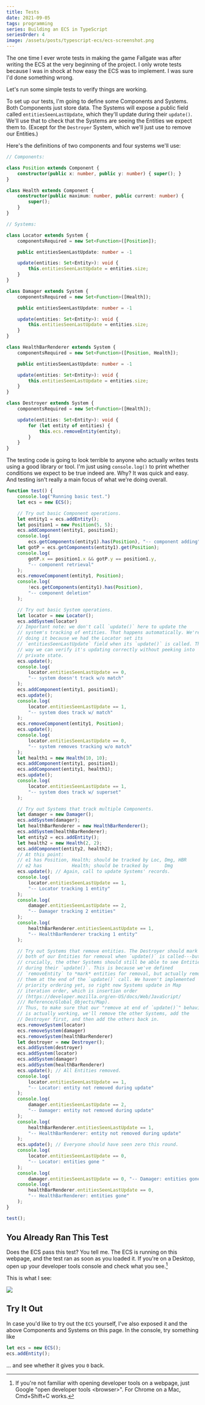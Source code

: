 ```yaml
---
title: Tests
date: 2021-09-05
tags: programming
series: Building an ECS in TypeScript
seriesOrder: 4
image: /assets/posts/typescript-ecs/ecs-screenshot.png
---
```


The one time I ever wrote tests in making the game Fallgate was after writing the ECS at the very beginning of the project. I only wrote tests because I was in shock at how easy the ECS was to implement. I was sure I'd done something wrong.

Let's run some simple tests to verify things are working.

To set up our tests, I'm going to define some Components and Systems. Both Components just store data. The Systems will expose a public field called `entitiesSeenLastUpdate`, which they'll update during their `update()`. We'll use that to check that the Systems are seeing the Entities we expect them to. (Except for the `Destroyer` System, which we'll just use to remove our Entities.)

Here's the definitions of two components and four systems we'll use:

```ts
// Components:

class Position extends Component {
    constructor(public x: number, public y: number) { super(); }
}

class Health extends Component {
    constructor(public maximum: number, public current: number) {
        super();
    }
}

// Systems:

class Locator extends System {
    componentsRequired = new Set<Function>([Position]);

    public entitiesSeenLastUpdate: number = -1

    update(entities: Set<Entity>): void {
        this.entitiesSeenLastUpdate = entities.size;
    }
}

class Damager extends System {
    componentsRequired = new Set<Function>([Health]);

    public entitiesSeenLastUpdate: number = -1

    update(entities: Set<Entity>): void {
        this.entitiesSeenLastUpdate = entities.size;
    }
}

class HealthBarRenderer extends System {
    componentsRequired = new Set<Function>([Position, Health]);

    public entitiesSeenLastUpdate: number = -1

    update(entities: Set<Entity>): void {
        this.entitiesSeenLastUpdate = entities.size;
    }
}

class Destroyer extends System {
    componentsRequired = new Set<Function>([Health]);

    update(entities: Set<Entity>): void {
        for (let entity of entities) {
            this.ecs.removeEntity(entity);
        }
    }
}
```

The testing code is going to look terrible to anyone who actually writes tests using a good library or tool. I'm just using `console.log()` to print whether conditions we expect to be true indeed are. Why? It was quick and easy. And testing isn't really a main focus of what we're doing overall.

```ts
function test() {
    console.log("Running basic test.")
    let ecs = new ECS();

    // Try out basic Component operations.
    let entity1 = ecs.addEntity();
    let position1 = new Position(5, 5);
    ecs.addComponent(entity1, position1);
    console.log(
        ecs.getComponents(entity1).has(Position), "-- component adding");
    let gotP = ecs.getComponents(entity1).get(Position);
    console.log(
        gotP.x == position1.x && gotP.y == position1.y,
        "-- component retrieval"
    );
    ecs.removeComponent(entity1, Position);
    console.log(
        !ecs.getComponents(entity1).has(Position),
        "-- component deletion"
    );

    // Try out basic System operations.
    let locator = new Locator();
    ecs.addSystem(locator)
    // Important note: we don't call `update()` here to update the
    // system's tracking of entities. That happens automatically. We're
    // doing it because we had the Locator set its
    // `entitiesSeenLastUpdate` field when its `update()` is called. This
    // way we can verify it's updating correctly without peeking into
    // private state.
    ecs.update();
    console.log(
        locator.entitiesSeenLastUpdate == 0,
        "-- system doesn't track w/o match"
    );
    ecs.addComponent(entity1, position1);
    ecs.update();
    console.log(
        locator.entitiesSeenLastUpdate == 1,
        "-- system does track w/ match"
    );
    ecs.removeComponent(entity1, Position);
    ecs.update();
    console.log(
        locator.entitiesSeenLastUpdate == 0,
        "-- system removes tracking w/o match"
    );
    let health1 = new Health(10, 10);
    ecs.addComponent(entity1, position1);
    ecs.addComponent(entity1, health1);
    ecs.update();
    console.log(
        locator.entitiesSeenLastUpdate == 1,
        "-- system does track w/ superset"
    );

    // Try out Systems that track multiple Components.
    let damager = new Damager();
    ecs.addSystem(damager);
    let healthBarRenderer = new HealthBarRenderer();
    ecs.addSystem(healthBarRenderer);
    let entity2 = ecs.addEntity();
    let health2 = new Health(2, 2);
    ecs.addComponent(entity2, health2);
    // At this point:
    // e1 has Position, Health; should be tracked by Loc, Dmg, HBR
    // e2 has           Health; should be tracked by      Dmg
    ecs.update(); // Again, call to update Systems' records.
    console.log(
        locator.entitiesSeenLastUpdate == 1,
        "-- Locator tracking 1 entity"
    );
    console.log(
        damager.entitiesSeenLastUpdate == 2,
        "-- Damager tracking 2 entities"
    );
    console.log(
        healthBarRenderer.entitiesSeenLastUpdate == 1,
        "-- HealthBarRenderer tracking 1 entity"
    );

    // Try out Systems that remove entities. The Destroyer should mark
    // both of our Entities for removal when `update()` is called---but
    // crucially, the other Systems should still be able to see Entities
    // during their `update()`. This is because we've defined
    // `removeEntity` to *mark* entities for removal, but actually remove
    // them at the end of the `update()` call. We haven't implemented
    // priority ordering yet, so right now Systems update in Map
    // iteration order, which is insertion order
    // (https://developer.mozilla.org/en-US/docs/Web/JavaScript/
    /// Reference/Global_Objects/Map).
    // Thus, to make sure that our "remove at end of `update()`" behavior
    // is actually working, we'll remove the other Systems, add the
    // Destroyer first, and then add the others back in.
    ecs.removeSystem(locator)
    ecs.removeSystem(damager)
    ecs.removeSystem(healthBarRenderer)
    let destroyer = new Destroyer();
    ecs.addSystem(destroyer)
    ecs.addSystem(locator)
    ecs.addSystem(damager)
    ecs.addSystem(healthBarRenderer)
    ecs.update(); // All Entities removed.
    console.log(
        locator.entitiesSeenLastUpdate == 1,
        "-- Locator: entity not removed during update"
    );
    console.log(
        damager.entitiesSeenLastUpdate == 2,
        "-- Damager: entity not removed during update"
    );
    console.log(
        healthBarRenderer.entitiesSeenLastUpdate == 1,
        "-- HealthBarRenderer: entity not removed during update"
    );
    ecs.update(); // Everyone should have seen zero this round.
    console.log(
        locator.entitiesSeenLastUpdate == 0,
        "-- Locator: entities gone "
    );
    console.log(
        damager.entitiesSeenLastUpdate == 0, "-- Damager: entities gone");
    console.log(
        healthBarRenderer.entitiesSeenLastUpdate == 0,
        "-- HealthBarRenderer: entities gone"
    );
}

test();
```

<script src="/assets/posts/typescript-ecs/01-pure-ecs.js"></script>

## You Already Ran This Test

Does the ECS pass this test? You tell me. The ECS is running on this webpage, and the test ran as soon as you loaded it. If you're on a Desktop, open up your developer tools console and check what you see.[^console]

[^console]: If you're not familiar with opening developer tools on a webpage, just Google "open developer tools &lt;browser&gt;". For Chrome on a Mac, Cmd+Shift+C works.

This is what I see:

![](/assets/posts/typescript-ecs/test-results.jpg)

## Try It Out

In case you'd like to try out the `ECS` yourself, I've also exposed it and the above Components and Systems on this page. In the console, try something like

```js
let ecs = new ECS();
ecs.addEntity();
```

... and see whether it gives you `0` back.
